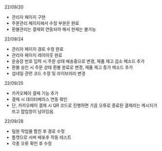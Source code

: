 22/09/20 
- 관리자 페이지 구현
- 주문관리 페이지에서 수정 부분은 완료
- 환불관리는 결제와 연동되야 해서 현재는 불가능

22/09/24
- 관리자 페이지 경로 수정 완료
- 관리자 페이지 레이아웃 완료
- 운송장 번호 입력 시 주문 상태 배송중으로 변경, 제품 재고 감소 메소드 추가
- 환불 승인 시 주문 상태 환불 완료로 변경, 제품 재고 증가 메소드 추가
- 섬네일 관련 코드 수정 및 라이브러리 변경

22/09/25
- 카카오페이 결제 기능 추가
- 결제 시 데이터베이스 연동 확인
- 단, 카카오페이 결제 시 QR 코드로 진행하면 가끔 오류로 종료된 결제라는 메시지가 뜨고 팝업창이 남아있음.

22/09/28
- 팀원 작업물 합친 후 경로 수정
- 톰캣으로 서버 배포후 작동 테스트
- 각종 오류 확인 후 수정
